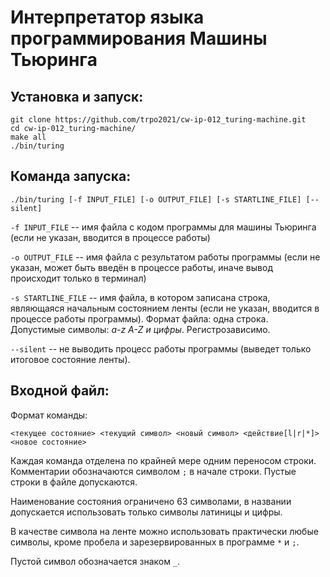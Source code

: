 # Интерпретатор языка программирования Машины Тьюринга

## Установка и запуск:
```
git clone https://github.com/trpo2021/cw-ip-012_turing-machine.git
cd cw-ip-012_turing-machine/
make all
./bin/turing
```

## Команда запуска:
```
./bin/turing [-f INPUT_FILE] [-o OUTPUT_FILE] [-s STARTLINE_FILE] [--silent]
```

`-f INPUT_FILE` -- имя файла с кодом программы для машины Тьюринга (если не указан, вводится в процессе работы)

`-o OUTPUT_FILE` -- имя файла с результатом работы программы (если не указан, может быть введён в процессе работы, иначе вывод происходит только в терминал)

`-s STARTLINE_FILE` -- имя файла, в котором записана строка, являющаяся начальным состоянием ленты (если не указан, вводится в процессе работы программы). Формат файла: одна строка. Допустимые символы: _a-z A-Z и цифры_. Регистрозависимо.

`--silent` -- не выводить процесс работы программы (выведет только итоговое состояние ленты).

## Входной файл:

Формат команды:
```
<текущее состояние> <текущий символ> <новый символ> <действие[l|r|*]> <новое состояние>
```

Каждая команда отделена по крайней мере одним переносом строки. 
Комментарии обозначаются символом `;` в начале строки.
Пустые строки в файле допускаются.

Наименование состояния ограничено 63 символами, в названии допускается использовать только символы латиницы и цифры.

В качестве символа на ленте можно использовать практически любые символы, кроме пробела и зарезервированных в программе `*` и `;`.

Пустой символ обозначается знаком `_`.
